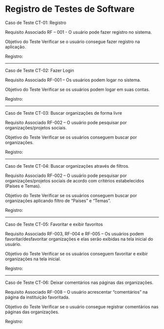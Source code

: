 # Registro de Testes de Software

Caso de Teste CT-01:  Registro

Requisito Associado RF – 001 - O usuário pode fazer registro no sistema.

Objetivo do Teste Verificar se o usuário consegue fazer registro na aplicação.

Registro:
_________________________________________________________________________________________________________________________________________________________________________
Caso de Teste CT-02: Fazer Login

Requisito Associado RF-001 – Os usuários podem logar no sistema.

Objetivo do Teste Verificar se os usuários podem logar em suas contas.

Registro:
_________________________________________________________________________________________________________________________________________________________________________
Caso de Teste CT-03: Buscar organizações de forma livre

Requisito Associado RF-002 – O usuário pode pesquisar por organizações/projetos sociais.

Objetivo do Teste Verificar se os usuários conseguem buscar por organizações.

Registro:
_________________________________________________________________________________________________________________________________________________________________________
Caso de Teste CT-04: Buscar organizações através de filtros.

Requisito Associado RF-002 – O usuário pode pesquisar por organizações/projetos sociais de acordo com critérios estabelecidos (Países e Temas).

Objetivo do Teste Verificar se os usuários conseguem buscar por organizações aplicando filtro de “Países” e “Temas”.

Registro: 
_________________________________________________________________________________________________________________________________________________________________________
Caso de Teste CT-05: Favoritar e exibir favoritos

Requisito Associado RF-003, RF-004 e RF-005 – Os usuários podem favoritar/desfavoritar organizações e elas serão exibidas na tela inicial do usuário.

Objetivo do Teste Verificar se os usuários conseguem favoritar e exibir organizações na tela inicial.

Registro: 
_________________________________________________________________________________________________________________________________________________________________________
Caso de Teste CT-06: Deixar comentários nas páginas das organizações.

Requisito Associado RF-008 – O usuário acrescentar “comentários” na página da instituição favoritada.

Objetivo do Teste Verificar se o usuário consegue registrar comentários nas páginas das organizações.

Registro: 
